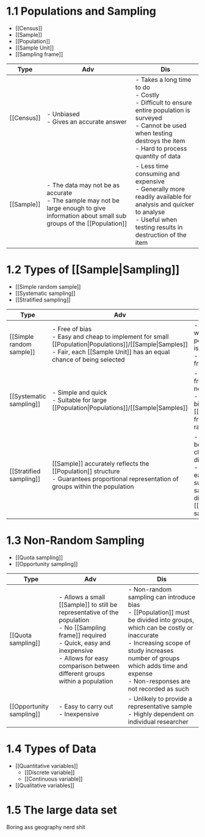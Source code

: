 # 1.1 Populations and Sampling
- [[Census]]
- [[Sample]]
- [[Population]]
- [[Sample Unit]]
- [[Sampling frame]]

| Type   | Adv                                                                                                                                           | Dis                                                                                                                                                                                               |
| ------ | --------------------------------------------------------------------------------------------------------------------------------------------- | ------------------------------------------------------------------------------------------------------------------------------------------------------------------------------------------------- |
| [[Census]] | - Unbiased </br> - Gives an accurate answer                                                                                                   | - Takes a long time to do </br> - Costly </br> - Difficult to ensure entire population is surveyed </br> - Cannot be used when testing destroys the item </br> - Hard to process quantity of data |
| [[Sample]] | - The data may not be as accurate </br> - The sample may not be large enough to give information about small sub groups of the [[Population]] | - Less time consuming and expensive </br> - Generally more readily available for analysis and quicker to analyse </br> - Useful when testing results in destruction of the item                   |
 
# 1.2 Types of [[Sample|Sampling]]
- [[Simple random sample]]
- [[Systematic sampling]]
- [[Stratified sampling]]

| Type                     | Adv | Dis |
| ------------------------ | --- | --- |
| [[Simple random sample]] | - Free of bias </br> - Easy and cheap to implement for small [[Population\|Populations]]/[[Sample\|Samples]] </br> - Fair, each [[Sample Unit]] has an equal chance of being selected | - Not suitable whem population/sample is large </br> - A [[Sampling frame]] is needed |
| [[Systematic sampling]]  | - Simple and quick </br> - Suitable for large [[Population\|Populations]]/[[Sample\|Samples]] | - [[Sampling frame]] may be needed </br> - Can introduce bias if the [[Sampling frame]] isn't random    |
| [[Stratified sampling]]  | [[Sample]] accurately reflects the [[Population]] structure </br> - Guarantees proportional representation of groups within the population    | - Population must be clearly classified into distinct strata </br> - Selection within each stratum suffers from the same disadvantages as [[Simple random sample]]    |

# 1.3 Non-Random Sampling
- [[Quota sampling]]
- [[Opportunity sampling]]

| Type                     | Adv                                                                                                                                                                                                                                 | Dis                                                                                                                                                                                                                                                                     |
| ------------------------ | ----------------------------------------------------------------------------------------------------------------------------------------------------------------------------------------------------------------------------------- | ----------------------------------------------------------------------------------------------------------------------------------------------------------------------------------------------------------------------------------------------------------------------- | 
| [[Quota sampling]]       | - Allows a small [[Sample]] to still be representative of the population </br> - No [[Sampling frame]] required </br> - Quick, easy and inexpensive </br> - Allows for easy comparison between different groups within a population | - Non-random sampling can introduce bias </br> - [[Population]] must be divided into groups, which can be costly or inaccurate </br> - Increasing scope of study increases number of groups which adds time and expense </br> -  Non-responses are not recorded as such |
| [[Opportunity sampling]] | - Easy to carry out </br> - Inexpensive                                                                                                                                                                                             | - Unlikely to provide a representative sample </br> - Highly dependent on individual researcher                                                                                                                                                                         |

# 1.4 Types of Data
- [[Quantitative variables]]
	- [[Discrete variable]]
	- [[Continuous variable]]
- [[Qualitative variables]]

# 1.5 The large data set
Boring ass geography nerd shit 